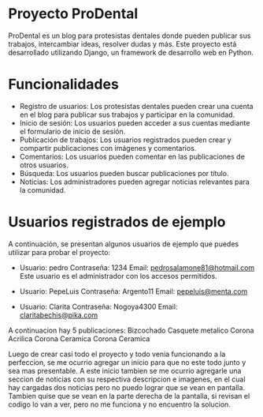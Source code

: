 # Proyecto ProDental

ProDental es un blog para protesistas dentales donde pueden publicar sus trabajos, intercambiar ideas, resolver dudas y más. Este proyecto está desarrollado utilizando Django, un framework de desarrollo web en Python.

# Funcionalidades

- Registro de usuarios: Los protesistas dentales pueden crear una cuenta en el blog para publicar sus trabajos y participar en la comunidad.
- Inicio de sesión: Los usuarios pueden acceder a sus cuentas mediante el formulario de inicio de sesión.
- Publicación de trabajos: Los usuarios registrados pueden crear y compartir publicaciones con imágenes y comentarios.
- Comentarios: Los usuarios pueden comentar en las publicaciones de otros usuarios.
- Búsqueda: Los usuarios pueden buscar publicaciones por título.
- Noticias: Los administradores pueden agregar noticias relevantes para la comunidad.

# Usuarios registrados de ejemplo

A continuación, se presentan algunos usuarios de ejemplo que puedes utilizar para probar el proyecto:

- Usuario: pedro
  Contraseña: 1234
  Email: pedrosalamone81@hotmail.com
  Este usuario es el administrador con los accesos permitidos.

- Usuario: PepeLuis
  Contraseña: Argento11
  Email: pepeluis@menta.com

- Usuario: Clarita
  Contraseña: Nogoya4300
  Email: claritabechis@pika.com

A continuacion hay 5 publicaciones:
  Bizcochado
	Casquete metalico
	Corona Acrilica
	Corona Ceramica
	Corona Ceramica


Luego de crear casi todo el proyecto y todo venia funcionando a la perfeccion, se me ocurrio agregar un inicio para que no este todo junto y sea mas presentable. 
A este inicio tambien se me ocurrio agregarle una seccion de noticias con su respectiva descripcion e imagenes, en el cual hay cargadas dos noticias pero no puedo lograr que se vean en pantalla. Tambien quise que se vean en la parte derecha de la pantalla,
si revisan el codigo lo van a ver, pero no me funciona y no encuentro la solucion.


